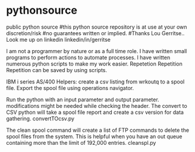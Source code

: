 # pythonsource
public python source
#this python source repository is at use at your own discretion/risk
#no guarantees written or implied.
#Thanks Lou Gerritse.. Look me up on linkedin linkedin/in/gerritse

I am not a programmer by nature or as a full time role. I have written small programs to perform actions to automate processes. I have written numerous python scripts to make my work easier. Repetetion Repetition Repetition can be saved by using scripts.

IBM i series AS/400 Helpers:
create a csv listing from wrkoutq to a spool file. Export the spool file using operations navigator.

Run the python with an input parameter and output parameter. modifications might be needed while checking the header.
The convert to CSV python will take a spool file report and create a csv version for data gathering.
convertTOcsv.py


The clean spool command will create a list of FTP commands to delete the spool files from the system. This is helpful when you have an out queue containing more than the limit of 192,000 entries.
cleanspl.py
